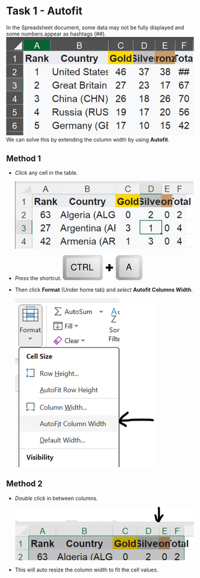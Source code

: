 # Task 1 - Autofit

In the Spreadsheet document, some data may not be fully displayed and some numbers appear as hashtags (##).
![](images/ss/t1_1.png)
We can solve this by extending the column width by using **Autofit**. 

## Method 1

- *Click* any cell in the table.

    ![](images/ss/t1_selectCell.png)

- *Press* the shortcut.
    ![Ctrl + A](images/ss/shortcut_ctrl_A.png)


- Then click **Format** (Under home tab) and *select* **Autofit Columns Width**.

    ![](images/ss/t1_autofitBtn.png)


## Method 2

- *Double click* in between columns. 

    ![](images/ss/t1_columnWidth.png)

- This will auto resize the column width to fit the cell values.